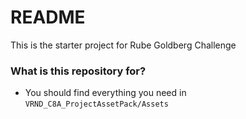 # README #

This is the starter project for Rube Goldberg Challenge

### What is this repository for? ###

* You should find everything you need in `VRND_C8A_ProjectAssetPack/Assets`